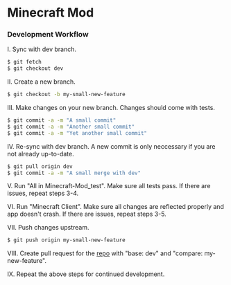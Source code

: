 # Minecraft Mod

### Development Workflow

I. Sync with dev branch.

```sh
$ git fetch
$ git checkout dev
```

II. Create a new branch.

```sh
$ git checkout -b my-small-new-feature
```

III. Make changes on your new branch. Changes should come with tests.

```sh
$ git commit -a -m "A small commit"
$ git commit -a -m "Another small commit"
$ git commit -a -m "Yet another small commit"
```

IV. Re-sync with dev branch. A new commit is only neccessary if you are not already up-to-date.

```sh
$ git pull origin dev
$ git commit -a -m "A small merge with dev"
```

V. Run "All in Minecraft-Mod_test". Make sure all tests pass. If there are issues, repeat steps 3-4.

VI. Run "Minecraft Client". Make sure all changes are reflected properly and app doesn't crash. If there are issues, repeat steps 3-5.


VII. Push changes upstream.
```sh
$ git push origin my-small-new-feature
```

VIII. Create pull request for the [repo][git-repo-url] with "base: dev" and "compare: my-new-feature".

IX. Repeat the above steps for continued development.

[//]: # (These reference links get stripped out and shouldn't be seen.)

   [git-repo-url]: <https://github.com/tanvirt/Minecraft-Mod>
